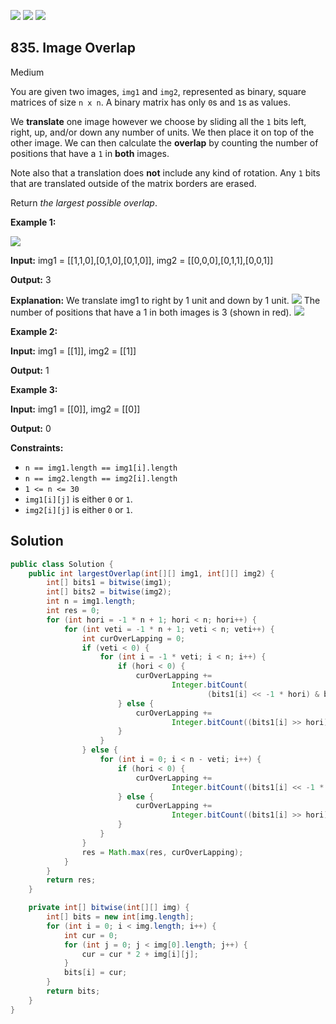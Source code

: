 [![](https://img.shields.io/github/stars/javadev/LeetCode-in-Java?label=Stars&style=flat-square)](https://github.com/javadev/LeetCode-in-Java)
[![](https://img.shields.io/github/forks/javadev/LeetCode-in-Java?label=Fork%20me%20on%20GitHub%20&style=flat-square)](https://github.com/javadev/LeetCode-in-Java/fork)
[![](https://img.shields.io/badge/-LeetCode%20in%20Kotlin-blue?style=flat-square)](https://github.com/javadev/LeetCode-in-Kotlin)

## 835\. Image Overlap

Medium

You are given two images, `img1` and `img2`, represented as binary, square matrices of size `n x n`. A binary matrix has only `0`s and `1`s as values.

We **translate** one image however we choose by sliding all the `1` bits left, right, up, and/or down any number of units. We then place it on top of the other image. We can then calculate the **overlap** by counting the number of positions that have a `1` in **both** images.

Note also that a translation does **not** include any kind of rotation. Any `1` bits that are translated outside of the matrix borders are erased.

Return _the largest possible overlap_.

**Example 1:**

![](https://assets.leetcode.com/uploads/2020/09/09/overlap1.jpg)

**Input:** img1 = \[\[1,1,0],[0,1,0],[0,1,0]], img2 = \[\[0,0,0],[0,1,1],[0,0,1]]

**Output:** 3

**Explanation:** We translate img1 to right by 1 unit and down by 1 unit. ![](https://assets.leetcode.com/uploads/2020/09/09/overlap_step1.jpg) The number of positions that have a 1 in both images is 3 (shown in red). ![](https://assets.leetcode.com/uploads/2020/09/09/overlap_step2.jpg)

**Example 2:**

**Input:** img1 = \[\[1]], img2 = \[\[1]]

**Output:** 1

**Example 3:**

**Input:** img1 = \[\[0]], img2 = \[\[0]]

**Output:** 0

**Constraints:**

*   `n == img1.length == img1[i].length`
*   `n == img2.length == img2[i].length`
*   `1 <= n <= 30`
*   `img1[i][j]` is either `0` or `1`.
*   `img2[i][j]` is either `0` or `1`.

## Solution

```java
public class Solution {
    public int largestOverlap(int[][] img1, int[][] img2) {
        int[] bits1 = bitwise(img1);
        int[] bits2 = bitwise(img2);
        int n = img1.length;
        int res = 0;
        for (int hori = -1 * n + 1; hori < n; hori++) {
            for (int veti = -1 * n + 1; veti < n; veti++) {
                int curOverLapping = 0;
                if (veti < 0) {
                    for (int i = -1 * veti; i < n; i++) {
                        if (hori < 0) {
                            curOverLapping +=
                                    Integer.bitCount(
                                            (bits1[i] << -1 * hori) & bits2[i - -1 * veti]);
                        } else {
                            curOverLapping +=
                                    Integer.bitCount((bits1[i] >> hori) & bits2[i - -1 * veti]);
                        }
                    }
                } else {
                    for (int i = 0; i < n - veti; i++) {
                        if (hori < 0) {
                            curOverLapping +=
                                    Integer.bitCount((bits1[i] << -1 * hori) & bits2[veti + i]);
                        } else {
                            curOverLapping +=
                                    Integer.bitCount((bits1[i] >> hori) & bits2[veti + i]);
                        }
                    }
                }
                res = Math.max(res, curOverLapping);
            }
        }
        return res;
    }

    private int[] bitwise(int[][] img) {
        int[] bits = new int[img.length];
        for (int i = 0; i < img.length; i++) {
            int cur = 0;
            for (int j = 0; j < img[0].length; j++) {
                cur = cur * 2 + img[i][j];
            }
            bits[i] = cur;
        }
        return bits;
    }
}
```